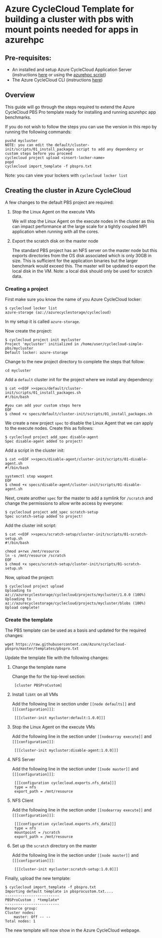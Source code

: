 # Azure CycleCloud Template for building a cluster with pbs with mount points needed for apps in azurehpc

## Pre-requisites:

* An installed and setup Azure CycleCloud Application Server (instructions [here](https://docs.microsoft.com/en-us/azure/cyclecloud/quickstart-install-cyclecloud) or using the [azurehpc script](https://github.com/Azure/azurehpc/tree/master/examples/cycleserver))
* The Azure CycleCloud CLI (instructions [here](https://docs.microsoft.com/en-us/azure/cyclecloud/install-cyclecloud-cli))

## Overview

This guide will go through the steps required to extend the Azure CycleCloud PBS Pro template ready for installing and running azurehpc app benchmarks.

If you do not wish to follow the steps you can use the version in this repo by running the following commands:

    pushd mycluster
	NOTE: you can edit the default/cluster-init/scripts/01_install_packages script to add any dependency or custom steps before you proceed
    cyclecloud project upload <insert-locker-name>
    popd
    cyclecloud import_template -f pbspro.txt

Note: you can view your lockers with `cyclecloud locker list`

## Creating the cluster in Azure CycleCloud

A few changes to the default PBS project are required:

1. Stop the Linux Agent on the execute VMs

    We will stop the Linux Agent on the execute nodes in the cluster as this can impact performance at the large scale for a tightly coupled MPI application when running with all the cores.

2. Export the scratch disk on the master node

    The standard PBS project has an NFS server on the master node but this exports directories from the OS disk associated which is only 30GB in size.  This is sufficient for the application binaries but the larger benchmark would exceed this. The master will be updated to export the local disk in the VM.  Note: a local disk should only be used for scratch data.

### Creating a project

First make sure you know the name of you Azure CycleCloud locker:

    $ cyclecloud locker list
    azure-storage (az://azurecyclestorage/cyclecloud)

In my setup it is called `azure-storage`.

Now create the project:

    $ cyclecloud project init mycluster
    Project 'mycluster' initialized in /home/user/cyclecloud-simple-pbs/mycluster
    Default locker: azure-storage

Change to the new project directory to complete the steps that follow:

    cd mycluster

Add a `default` cluster init for the project where we install any dependency:

    $ cat <<EOF >>specs/default/cluster-init/scripts/01_install_packages.sh
    #!/bin/bash

    #you can add your custom steps here
    EOF
    $ chmod +x specs/default/cluster-init/scripts/01_install_packages.sh

We create a new project `spec` to disable the Linux Agent that we can apply to the execute nodes.  Create this as follows:

    $ cyclecloud project add_spec disable-agent
    Spec disable-agent added to project!

Add a script in the cluster init:

    $ cat <<EOF >>specs/disable-agent/cluster-init/scripts/01-disable-agent.sh
    #!/bin/bash

    systemctl stop waagent
    EOF
    $ chmod +x specs/disable-agent/cluster-init/scripts/01-disable-agent.sh

Next, create another `spec` for the master to add a symlink for `/scratch` and change the permissions to allow write access by everyone:

    $ cyclecloud project add_spec scratch-setup
    Spec scratch-setup added to project!

Add the cluster init script:

    $ cat <<EOF >>specs/scratch-setup/cluster-init/scripts/01-scratch-setup.sh
    #!/bin/bash

    chmod a+rwx /mnt/resource
    ln -s /mnt/resource /scratch
    EOF
    $ chmod +x specs/scratch-setup/cluster-init/scripts/01-scratch-setup.sh


Now, upload the project:

    $ cyclecloud project upload
    Uploading to az://azurecyclestorage/cyclecloud/projects/mycluster/1.0.0 (100%)
    Uploading to az://azurecyclestorage/cyclecloud/projects/mycluster/blobs (100%)
    Upload complete!

### Create the template

The PBS template can be used as a basis and updated for the required changes:

    wget https://raw.githubusercontent.com/Azure/cyclecloud-pbspro/master/templates/pbspro.txt

Update the template file with the following changes:

1. Change the template name

    Change the for the top-level section:

        [cluster PBSProCustom]

2. Install `libXt` on all VMs

    Add the following line in section under `[[node defaults]]` and `[[[configuration]]]`:

        [[[cluster-init mycluster:default:1.0.0]]]

3. Stop the Linux Agent on the execute VMs

    Add the following line in the section under `[[nodearray execute]]` and `[[[configuration]]]`:

        [[[cluster-init mycluster:disable-agent:1.0.0]]]

4. NFS Server

    Add the following line in the section under `[[node master]]` and `[[[configuration]]]`:
        
        [[[configuration cyclecloud.exports.nfs_data]]]
        type = nfs
        export_path = /mnt/resource

5. NFS Client

    Add the following line in the section under `[[nodearray execute]]` and `[[[configuration]]]`:

        [[[configuration cyclecloud.exports.nfs_data]]]
        type = nfs
        mountpoint = /scratch
        export_path = /mnt/resource

6. Set up the `scratch` directory on the master

    Add the following line in the section under `[[node master]]` and `[[[configuration]]]`:

        [[[cluster-init mycluster:scratch-setup:1.0.0]]]

Finally, upload the new template:

    $ cyclecloud import_template -f pbspro.txt
    Importing default template in pbsprocustom.txt....
    -------------------------
    PBSProCustom : *template*
    -------------------------
    Resource group:
    Cluster nodes:
        master: Off -- --
    Total nodes: 1

The new template will now show in the Azure CycleCloud webpage.

